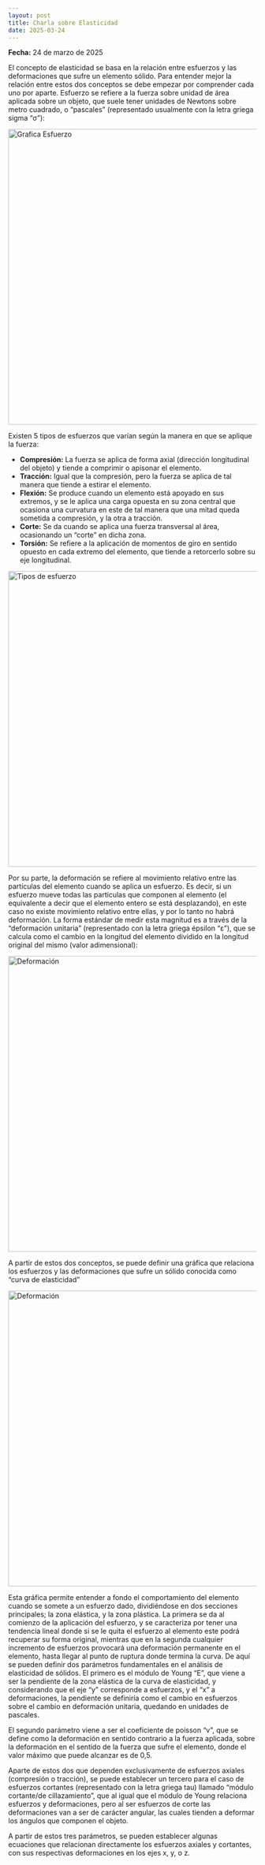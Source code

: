 ```yaml
---
layout: post
title: Charla sobre Elasticidad
date: 2025-03-24
---
```


**Fecha:** 24 de marzo de 2025

El concepto de elasticidad se basa en la relación entre esfuerzos y las deformaciones que sufre un elemento sólido. Para entender mejor la relación entre estos dos conceptos se debe empezar por comprender cada uno por aparte.
Esfuerzo se refiere a la fuerza sobre unidad de área aplicada sobre un objeto, que suele tener unidades de Newtons sobre metro cuadrado, o “pascales” (representado usualmente con la letra griega sigma “σ”):

<img src="/Documentacion/assets/img/esfuerzo.png" alt="Grafica Esfuerzo" width="600">


Existen 5 tipos de esfuerzos que varían según la manera en que se aplique la fuerza:
-	**Compresión:** La fuerza se aplica de forma axial (dirección longitudinal del objeto) y tiende a comprimir o apisonar el elemento.
-	**Tracción:** Igual que la compresión, pero la fuerza se aplica de tal manera que tiende a estirar el elemento.
-	**Flexión:** Se produce cuando un elemento está apoyado en sus extremos, y se le aplica una carga opuesta en su zona central que ocasiona una curvatura en este de tal manera que una mitad queda sometida a compresión, y la otra a tracción.
-	**Corte:** Se da cuando se aplica una fuerza transversal al área, ocasionando un “corte” en dicha zona.
-	**Torsión:** Se refiere a la aplicación de momentos de giro en sentido opuesto en cada extremo del elemento, que tiende a retorcerlo sobre su eje longitudinal.	

<img src="/Documentacion/assets/img/Tipos-esf.png" alt="Tipos de esfuerzo" width="600">

Por su parte, la deformación se refiere al movimiento relativo entre las partículas del elemento cuando se aplica un esfuerzo. Es decir, si un esfuerzo mueve todas las partículas que componen al elemento (el equivalente a decir que el elemento entero se está desplazando), en este caso no existe movimiento relativo entre ellas, y por lo tanto no habrá deformación.
La forma estándar de medir esta magnitud es a través de la “deformación unitaria” (representado con la letra griega épsilon “ε”), que se calcula como el cambio en la longitud del elemento dividido en la longitud original del mismo (valor adimensional):

<img src="/Documentacion/assets/img/def.png" alt="Deformación" width="600">

A partir de estos dos conceptos, se puede definir una gráfica que relaciona los esfuerzos y las deformaciones que sufre un sólido conocida como “curva de elasticidad”

<img src="/Documentacion/assets/img/curva-esf-def.png" alt="Deformación" width="600">

Esta gráfica permite entender a fondo el comportamiento del elemento cuando se somete a un esfuerzo dado, dividiéndose en dos secciones principales; la zona elástica, y la zona plástica. La primera se da al comienzo de la aplicación del esfuerzo, y se caracteriza por tener una tendencia lineal donde si se le quita el esfuerzo al elemento este podrá recuperar su forma original, mientras que en la segunda cualquier incremento de esfuerzos provocará una deformación permanente en el elemento, hasta llegar al punto de ruptura donde termina la curva.
De aquí se pueden definir dos parámetros fundamentales en el análisis de elasticidad de sólidos. El primero es el módulo de Young “E”, que viene a ser la pendiente de la zona elástica de la curva de elasticidad, y considerando que el eje “y” corresponde a esfuerzos, y el “x” a deformaciones, la pendiente se definiría como el cambio en esfuerzos sobre el cambio en deformación unitaria, quedando en unidades de pascales.

El segundo parámetro viene a ser el coeficiente de poisson “v”, que se define como la deformación en sentido contrario a la fuerza aplicada, sobre la deformación en el sentido de la fuerza que sufre el elemento, donde el valor máximo que puede alcanzar es de 0,5.

Aparte de estos dos que dependen exclusivamente de esfuerzos axiales (compresión o tracción), se puede establecer un tercero para el caso de esfuerzos cortantes (representado con la letra griega tau) llamado “módulo cortante/de cillazamiento”, que al igual que el módulo de Young relaciona esfuerzos y deformaciones, pero al ser esfuerzos de corte las deformaciones van a ser de carácter angular, las cuales tienden a deformar los ángulos que componen el objeto.

A partir de estos tres parámetros, se pueden establecer algunas ecuaciones que relacionan directamente los esfuerzos axiales y cortantes, con sus respectivas deformaciones en los ejes x, y, o z.